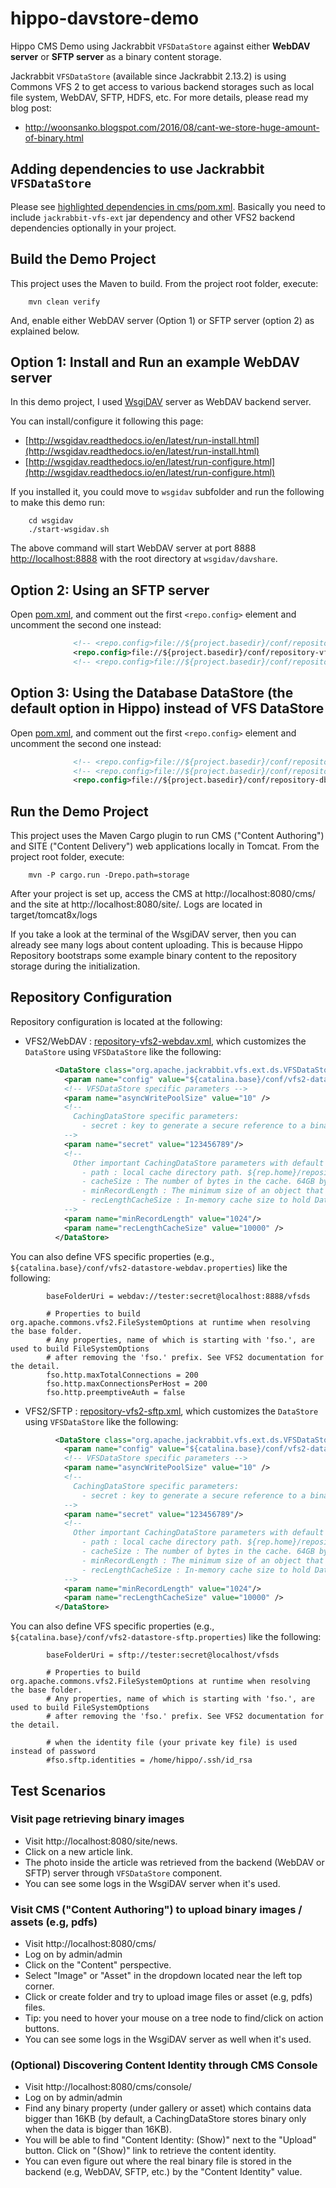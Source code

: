 # hippo-davstore-demo

Hippo CMS Demo using Jackrabbit ```VFSDataStore``` against either **WebDAV server** or **SFTP server** as a binary content storage.

Jackrabbit ```VFSDataStore``` (available since Jackrabbit 2.13.2) is using Commons VFS 2 to get access to various backend storages such as local file system, WebDAV, SFTP, HDFS, etc.
For more details, please read my blog post:
- http://woonsanko.blogspot.com/2016/08/cant-we-store-huge-amount-of-binary.html

## Adding dependencies to use Jackrabbit ```VFSDataStore```

Please see [highlighted dependencies in cms/pom.xml](cms/pom.xml#L16-L37). Basically you need to include ```jackrabbit-vfs-ext``` jar dependency and other VFS2 backend dependencies optionally in your project.

## Build the Demo Project

This project uses the Maven to build.
From the project root folder, execute:

        mvn clean verify

And, enable either WebDAV server (Option 1) or SFTP server (option 2) as explained below.

## Option 1: Install and Run an example WebDAV server

In this demo project, I used [WsgiDAV](https://github.com/mar10/wsgidav) server as WebDAV backend server.

You can install/configure it following this page:
- [http://wsgidav.readthedocs.io/en/latest/run-install.html](http://wsgidav.readthedocs.io/en/latest/run-install.html)
- [http://wsgidav.readthedocs.io/en/latest/run-configure.html](http://wsgidav.readthedocs.io/en/latest/run-configure.html)

If you installed it, you could move to ```wsgidav``` subfolder and run the following to make this demo run:

        cd wsgidav
        ./start-wsgidav.sh

The above command will start WebDAV server at port 8888 [http://localhost:8888](http://localhost:8888)
with the root directory at ```wsgidav/davshare```.

## Option 2: Using an SFTP server

Open [pom.xml](pom.xml), and comment out the first ```<repo.config>``` element and uncomment the second one instead:

```xml
              <!-- <repo.config>file://${project.basedir}/conf/repository-vfs2-webdav.xml</repo.config> -->
              <repo.config>file://${project.basedir}/conf/repository-vfs2-sftp.xml</repo.config>
              <!-- <repo.config>file://${project.basedir}/conf/repository-db.xml</repo.config> -->
```

## Option 3: Using the Database DataStore (the default option in Hippo) instead of VFS DataStore

Open [pom.xml](pom.xml), and comment out the first ```<repo.config>``` element and uncomment the second one instead:

```xml
              <!-- <repo.config>file://${project.basedir}/conf/repository-vfs2-webdav.xml</repo.config> -->
              <!-- <repo.config>file://${project.basedir}/conf/repository-vfs2-sftp.xml</repo.config> -->
              <repo.config>file://${project.basedir}/conf/repository-db.xml</repo.config>
```

## Run the Demo Project

This project uses the Maven Cargo plugin to run CMS ("Content Authoring") and SITE ("Content Delivery") web applications locally in Tomcat.
From the project root folder, execute:

        mvn -P cargo.run -Drepo.path=storage

After your project is set up, access the CMS at http://localhost:8080/cms/ and the site at http://localhost:8080/site/.
Logs are located in target/tomcat8x/logs

If you take a look at the terminal of the WsgiDAV server, then you can already see many logs about content uploading. This is because Hippo Repository bootstraps some example binary content to the repository storage during the initialization.

## Repository Configuration

Repository configuration is located at the following:

- VFS2/WebDAV : [repository-vfs2-webdav.xml](conf/repository-vfs2-webdav.xml), which customizes the ```DataStore``` using ```VFSDataStore``` like the following:

```xml
          <DataStore class="org.apache.jackrabbit.vfs.ext.ds.VFSDataStore">
            <param name="config" value="${catalina.base}/conf/vfs2-datastore-webdav.properties" />
            <!-- VFSDataStore specific parameters -->
            <param name="asyncWritePoolSize" value="10" />
            <!--
              CachingDataStore specific parameters:
                - secret : key to generate a secure reference to a binary.
            -->
            <param name="secret" value="123456789"/>
            <!--
              Other important CachingDataStore parameters with default values, just for information:
                - path : local cache directory path. ${rep.home}/repository/datastore by default.
                - cacheSize : The number of bytes in the cache. 64GB by default.
                - minRecordLength : The minimum size of an object that should be stored in this data store. 16KB by default.
                - recLengthCacheSize : In-memory cache size to hold DataRecord#getLength() against DataIdentifier. One item for 140 bytes approximately.
            -->
            <param name="minRecordLength" value="1024"/>
            <param name="recLengthCacheSize" value="10000" />
          </DataStore>
```

You can also define VFS specific properties (e.g., ```${catalina.base}/conf/vfs2-datastore-webdav.properties```) like the following:

```
        baseFolderUri = webdav://tester:secret@localhost:8888/vfsds
        
        # Properties to build org.apache.commons.vfs2.FileSystemOptions at runtime when resolving the base folder.
        # Any properties, name of which is starting with 'fso.', are used to build FileSystemOptions
        # after removing the 'fso.' prefix. See VFS2 documentation for the detail.
        fso.http.maxTotalConnections = 200
        fso.http.maxConnectionsPerHost = 200
        fso.http.preemptiveAuth = false
```

- VFS2/SFTP : [repository-vfs2-sftp.xml](conf/repository-vfs2-sftp.xml), which customizes the ```DataStore``` using ```VFSDataStore``` like the following:

```xml
          <DataStore class="org.apache.jackrabbit.vfs.ext.ds.VFSDataStore">
            <param name="config" value="${catalina.base}/conf/vfs2-datastore-sftp.properties" />
            <!-- VFSDataStore specific parameters -->
            <param name="asyncWritePoolSize" value="10" />
            <!--
              CachingDataStore specific parameters:
                - secret : key to generate a secure reference to a binary.
            -->
            <param name="secret" value="123456789"/>
            <!--
              Other important CachingDataStore parameters with default values, just for information:
                - path : local cache directory path. ${rep.home}/repository/datastore by default.
                - cacheSize : The number of bytes in the cache. 64GB by default.
                - minRecordLength : The minimum size of an object that should be stored in this data store. 16KB by default.
                - recLengthCacheSize : In-memory cache size to hold DataRecord#getLength() against DataIdentifier. One item for 140 bytes approximately.
            -->
            <param name="minRecordLength" value="1024"/>
            <param name="recLengthCacheSize" value="10000" />
          </DataStore>
```

You can also define VFS specific properties (e.g., ```${catalina.base}/conf/vfs2-datastore-sftp.properties```) like the following:

```
        baseFolderUri = sftp://tester:secret@localhost/vfsds
        
        # Properties to build org.apache.commons.vfs2.FileSystemOptions at runtime when resolving the base folder.
        # Any properties, name of which is starting with 'fso.', are used to build FileSystemOptions
        # after removing the 'fso.' prefix. See VFS2 documentation for the detail.

        # when the identity file (your private key file) is used instead of password
        #fso.sftp.identities = /home/hippo/.ssh/id_rsa
```


## Test Scenarios

### Visit page retrieving binary images

- Visit http://localhost:8080/site/news.
- Click on a new article link.
- The photo inside the article was retrieved from the backend (WebDAV or SFTP) server through ```VFSDataStore``` component.
- You can see some logs in the WsgiDAV server when it's used.

### Visit CMS ("Content Authoring") to upload binary images / assets (e.g, pdfs)

- Visit http://localhost:8080/cms/
- Log on by admin/admin
- Click on the "Content" perspective.
- Select "Image" or "Asset" in the dropdown located near the left top corner.
- Click or create folder and try to upload image files or asset (e.g, pdfs) files.
- Tip: you need to hover your mouse on a tree node to find/click on action buttons.
- You can see some logs in the WsgiDAV server as well when it's used.

### (Optional) Discovering Content Identity through CMS Console

- Visit http://localhost:8080/cms/console/
- Log on by admin/admin
- Find any binary property (under gallery or asset) which contains data bigger than 16KB (by default, a CachingDataStore stores binary only when the data is bigger than 16KB).
- You will be able to find "Content Identity: (Show)" next to the "Upload" button. Click on "(Show)" link to retrieve the content identity.
- You can even figure out where the real binary file is stored in the backend (e.g, WebDAV, SFTP, etc.) by the "Content Identity" value.

